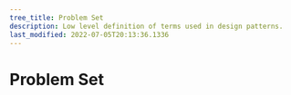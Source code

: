 ```yaml
---
tree_title: Problem Set
description: Low level definition of terms used in design patterns.
last_modified: 2022-07-05T20:13:36.1336
---
```


# Problem Set

